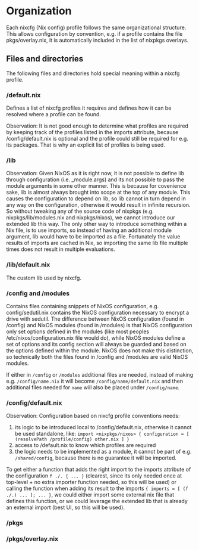 # Organization

Each nixcfg (Nix config) profile follows the same organizational structure. This allows configuration by convention, e.g. if a profile contains the file pkgs/overlay.nix, it is automatically included in the list of nixpkgs overlays.

## Files and directories

The following files and directories hold special meaning within a nixcfg profile.

### /default.nix

Defines a list of nixcfg profiles it requires and defines how it can be resolved where a profile can be found.

Observation: It is not good enough to determine what profiles are required by keeping track of the profiles listed in the imports attribute, because /config/default.nix is optional and the profile could still be required for e.g. its packages. That is why an explicit list of profiles is being used.

### /lib

Observation: Given NixOS as it is right now, it is not possible to define lib through configuration (i.e. _module.args) and its not possible to pass the module arguments in some other manner. This is because for covenience sake, lib is almost always brought into scope at the top of any module. This causes the configuration to depend on lib, so lib cannot in turn depend in any way on the configuration, otherwise it would result in infinite recursion. So without tweaking any of the source code of nixpkgs (e.g. nixpkgs/lib/modules.nix and nixpkgs/nixos), we cannot introduce our extended lib this way. The only other way to introduce something within a Nix file, is to use imports, so instead of having an additional module argument, lib would have to be imported as a file. Fortunately the value results of imports are cached in Nix, so importing the same lib file multiple times does not result in multiple evaluations.

### /lib/default.nix

The custom lib used by nixcfg.

### /config and /modules
Contains files containing snippets of NixOS configuration, e.g. config/sedutil.nix contains the NixOS configuration necessary to encrypt a drive with sedutil. The difference between NixOS configuration (found in /config) and NixOS modules (found in /modules) is that NixOS configuration only set options defined in the modules (like most peoples /etc/nixos/configuration.nix file would do), while NixOS modules define a set of options and its config section will always be guarded and based on the options defined within the module. NixOS does not make this distinction, so technically both the files found in /config and /modules are valid NixOS modules.

If either in `/config` or `/modules` additional files are needed, instead of making e.g. `/config/name.nix` it will become `/config/name/default.nix` and then additional files needed for `name` will also be placed under `/config/name`.

### /config/default.nix

Observation: Configuration based on nixcfg profile conventions needs:
1. its logic to be introduced local to /config/default.nix, otherwise it cannot be used standalone, like: `import <nixpkgs/nixos> { configuration = [ (resolvePath /profile/config) other.nix ] }`
2. access to /default.nix to know which profiles are required
3. the logic needs to be implemented as a module, it cannot be part of e.g. `/shared/config`, because there is no guarantee it will be imported.

To get either a function that adds the right import to the imports attribute of the configuration `f ./. { ... }` (clearest, since its only needed once at top-level + no extra importer function needed, so this will be used) or calling the function when adding its result to the imports `{ imports = [ (f ./.) ... ]; ... }`, we could either import some external nix file that defines this function, or we could leverage the extended lib that is already an external import (best UI, so this will be used).

### /pkgs

### /pkgs/overlay.nix
